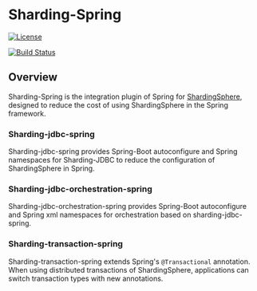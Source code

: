# Sharding-Spring

[![License](https://img.shields.io/badge/license-Apache%202-4EB1BA.svg)](https://www.apache.org/licenses/LICENSE-2.0.html)

[![Build Status](https://api.travis-ci.org/sharding-sphere/sharding-spring.png?branch=master)](https://travis-ci.org/sharding-sphere/sharding-sphere)

## Overview

Sharding-Spring is the integration plugin of Spring for [ShardingSphere](http://shardingsphere.io/), designed to reduce the cost of using ShardingSphere in the Spring framework.

### Sharding-jdbc-spring

Sharding-jdbc-spring provides Spring-Boot autoconfigure and Spring namespaces for Sharding-JDBC to reduce the configuration of ShardingSphere in Spring.

### Sharding-jdbc-orchestration-spring

Sharding-jdbc-orchestration-spring provides Spring-Boot autoconfigure and Spring xml namespaces for orchestration based on sharding-jdbc-spring.

### Sharding-transaction-spring

Sharding-transaction-spring extends Spring's `@Transactional` annotation. When using distributed transactions of ShardingSphere, applications can switch transaction types with new annotations.